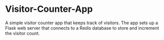 # Visitor-Counter-App
A simple visitor counter app that keeps track of visitors. The app sets up a Flask web server that connects to a Redis database to store and increment the visitor count.

